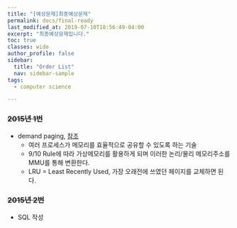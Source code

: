 ```yaml
---
title: "[예상문제]최종예상문제"
permalink: docs/final-ready
last_modified_at: 2019-07-10T18:56:49-04:00
excerpt: "최종예상문제입니다."
toc: true
classes: wide
author_profile: false
sidebar:
  title: "Order List"
  nav: sidebar-sample
tags:  
  - computer science

---
```


### ~~2015년 1번~~

* demand paging, [참조](https://h-noah.github.io//docs/engineer-information-security(1)#%EC%A4%91%EC%9A%94%EC%BA%90%EC%8B%9C%EB%A9%94%EB%AA%A8%EB%A6%AC-%EA%B5%90%EC%B2%B4%EC%95%8C%EA%B3%A0%EB%A6%AC%EC%A6%98--page-fault-%ED%9A%9F%EC%88%98)
  * 여러 프로세스가 메모리를 효율적으로 공유할 수 있도록 하는 기술
  * 9/10 Rule에 따라 가상메모리를 활용하게 되며 이러한 논리/물리 메모리주소를 MMU를 통해 변환한다.
  * LRU = Least Recently Used, 가장 오래전에 쓰였던 페이지를 교체하면 된다.

### ~~2015년 2번~~

* SQL 작성

###

